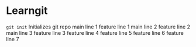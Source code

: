 # Learngit

`git init` Initializes git repo
main line 1
feature line 1
main line 2
feature line 2
main line 3
feature line 3
feature line 4
feature line 5
feature line 6
feature line 7

